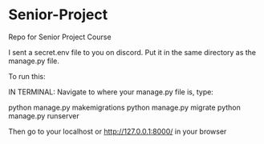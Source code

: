 # Senior-Project
Repo for Senior Project Course 

I sent a secret.env file to you on discord. Put it in the same directory as the manage.py file.

To run this:

IN TERMINAL: 
Navigate to where your manage.py file is, 
type:

python manage.py makemigrations
python manage.py migrate
python manage.py runserver

Then go to your localhost or http://127.0.0.1:8000/ in your browser
